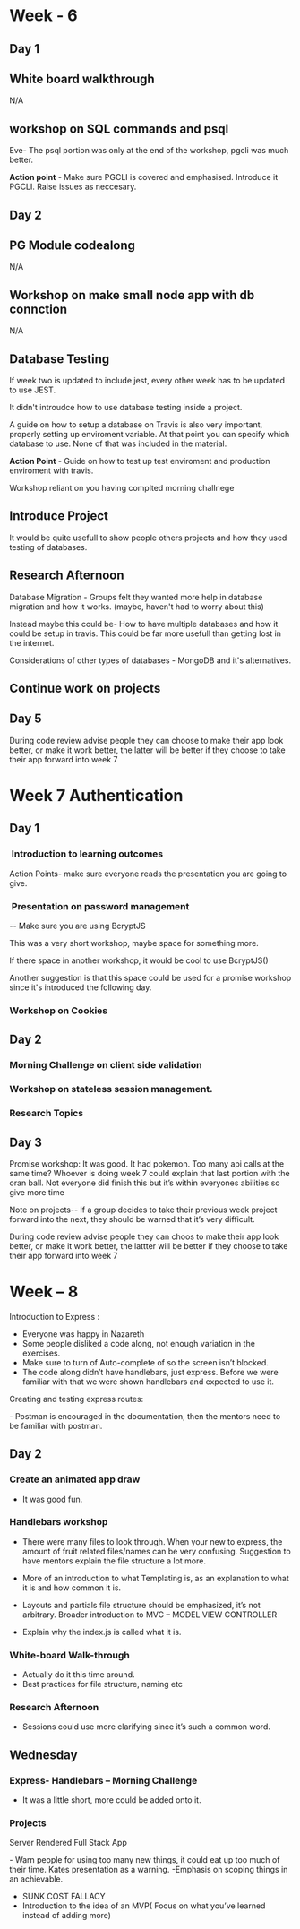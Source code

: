 # Week - 6 

## Day 1

## White board walkthrough 
N/A 

##  workshop on SQL commands and psql
Eve- The psql portion was only at the end of the workshop, pgcli was much better. 

**Action point** - Make sure PGCLI is covered and emphasised. Introduce it PGCLI. Raise issues as neccesary.  

## Day 2

## PG Module codealong
N/A

## Workshop on make small node app with db connction
N/A

##  Database Testing

If week two is updated to include jest, every other week has to be updated to use JEST. 

It didn't introudce how to use database testing inside a project. 

A guide on how to setup a database on Travis is also very important, properly setting up enviroment variable. At that point you can specify which database to use. None of that was included in the material. 

**Action Point** - Guide on how to test up test enviroment and production enviroment with travis. 

Workshop reliant on you having complted morning challnege


##  Introduce Project

It would be quite usefull to show people others projects and how they used testing of databases.

##  Research Afternoon

Database Migration -  Groups felt they wanted more help in database migration and how it works. (maybe, haven't had to worry about this)

Instead maybe this could be- How to have multiple databases and how it could be setup in travis. This could be far more usefull than getting lost in the internet. 

Considerations of other types of databases - MongoDB and it's alternatives. 


## Continue work on projects

## Day 5
 During code review advise people they can choose to make their app look better, or make it work better, the latter will be better if they choose to take their app forward into week 7



# Week 7 Authentication 



## Day 1 

###  Introduction to learning outcomes 
Action Points- make sure everyone reads the presentation you are going to give. 

###   Presentation on password management

-- Make sure you are using BcryptJS

This was a very short workshop, maybe space for something more. 

If there space in another workshop, it would be cool to use BcryptJS()

Another suggestion is that this space could be used for a promise workshop since it's introduced the following day.



###  Workshop on Cookies 



## Day 2

### Morning Challenge on client side validation 

### Workshop on stateless session management. 

### Research Topics 



## Day 3 

Promise workshop: 
It was good. It had pokemon. Too many api calls at the same time? Whoever is doing week 7 could explain that last portion with the oran ball. Not everyone did finish this but it’s within everyones abilities so give more time

Note on projects-- If a group decides to take their previous week project forward into the next, they should be warned that it’s very difficult. 

During code review advise people they can choos to make their app look better, or make it work better, the lattter will be better if they choose to take their app forward into week 7






# Week – 8  


Introduction to Express : 

- Everyone was happy in Nazareth
- Some people disliked a code along, not enough variation in the exercises.
- Make sure to turn of Auto-complete of so the screen isn’t blocked.
- The code along didn’t have handlebars, just express. Before we were familiar with that we were shown handlebars and expected to use it.

Creating and testing express routes: 

​- Postman is encouraged in the documentation, then the mentors need to be familiar with postman. 


## Day 2 

### Create an animated app draw 
- It was good fun.

### Handlebars workshop

- There were many files to look through. When your new to express, the amount of fruit related files/names can be very confusing. Suggestion to have mentors explain the file structure a lot more.

- More of an introduction to what Templating is, as an explanation to what it is and how common it is.

- Layouts and partials file structure should be emphasized, it’s not arbitrary. Broader introduction to MVC – MODEL VIEW CONTROLLER

- Explain why the index.js is called what it is.


### White-board Walk-through 

- Actually do it this time around.
- Best practices for file structure, naming etc
​

### Research Afternoon

- Sessions could use more clarifying since it’s such a common word.






## Wednesday


### Express- Handlebars – Morning Challenge 

- It was a little short, more could be added onto it.



### Projects 

Server Rendered Full Stack App 

​- Warn people for using too many new things, it could eat up too much of their time. Kates presentation as a warning. 
-Emphasis on scoping things in an achievable. 
- SUNK COST FALLACY
- Introduction to the idea of an MVP( Focus on what you’ve learned instead of adding more) 
